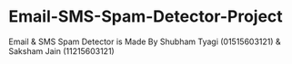 # Email-SMS-Spam-Detector-Project
Email & SMS Spam Detector is Made By Shubham Tyagi (01515603121) &amp; Saksham Jain (11215603121) 
